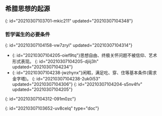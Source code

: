 ## 希腊思想的起源
{: id="20210307103701-mkic211" updated="20210307104348"}

### 哲学诞生的必要条件
{: id="20210307104158-vw7zryl" updated="20210307104314"}

- {: id="20210307104205-oief9tq"}思想自由、终极关怀问题不被信仰、艺术形式表现。
  {: id="20210307104205-djiij3h" updated="20210307104234"}
- {: id="20210307104238-jwzhynx"}闲暇，满足吃、穿、住等基本条件(需求金字塔)。
  {: id="20210307104238-2uk0i53" updated="20210307104306"}
{: id="20210307104204-s5nv4fv" updated="20210307104205"}

{: id="20210307104312-091m0zc"}


{: id="20210307103652-uv8celq" type="doc"}
